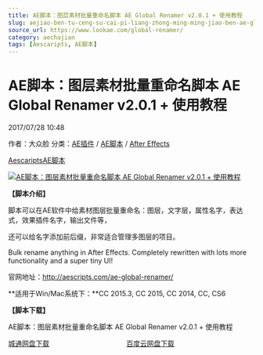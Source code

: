 ```yaml
---
title: AE脚本：图层素材批量重命名脚本 AE Global Renamer v2.0.1 + 使用教程
slug: aejiao-ben-tu-ceng-su-cai-pi-liang-zhong-ming-ming-jiao-ben-ae-global-renamer-v2-0-1-shi-yong-jiao-cheng
source_url: https://www.lookae.com/global-renamer/
category: aechajian
tags: [Aescaripts, AE脚本]
---
```

# AE脚本：图层素材批量重命名脚本 AE Global Renamer v2.0.1 + 使用教程

2017/07/28 10:48

作者：大众脸
分类：[AE插件](https://www.lookae.com/after-effects/aechajian/) / [AE脚本](https://www.lookae.com/after-effects/aescripts/) / [After Effects](https://www.lookae.com/after-effects/)

[Aescaripts](https://www.lookae.com/tag/aescaripts/)[AE脚本](https://www.lookae.com/tag/ae%e8%84%9a%e6%9c%ac/)

[![AE脚本：图层素材批量重命名脚本 AE Global Renamer v2.0.1 + 使用教程](https://www.lookae.com/wp-content/uploads/2017/07/Global-Renamer.jpg "AE脚本：图层素材批量重命名脚本 AE Global Renamer v2.0.1 + 使用教程-LookAE.com")](https://www.lookae.com/wp-content/uploads/2017/07/Global-Renamer.jpg)

**【脚本介绍】**

脚本可以在AE软件中给素材图层批量重命名：图层，文字层，属性名字，表达式，效果插件名字，输出文件等，

还可以给名字添加前后缀，非常适合管理多图层的项目。

Bulk rename anything in After Effects. Completely rewritten with lots more functionality and a super tiny UI!

官网地址：http://aescripts.com/ae-global-renamer/

**适用于Win/Mac系统下：**CC 2015.3, CC 2015, CC 2014, CC, CS6

**【脚本下载】**

AE脚本：图层素材批量重命名脚本 AE Global Renamer v2.0.1 + 使用教程

[城通网盘下载](https://www.pipipan.com/fs/680462-213931523)                                        [百度云网盘下载](https://pan.baidu.com/s/1eStfTGA)
